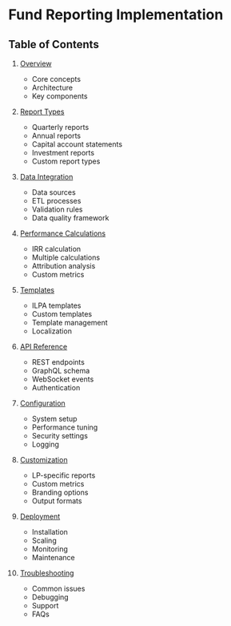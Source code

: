 # Fund Reporting Implementation

## Table of Contents

1. [Overview](./overview.md)
   - Core concepts
   - Architecture
   - Key components

2. [Report Types](./report-types.md)
   - Quarterly reports
   - Annual reports
   - Capital account statements
   - Investment reports
   - Custom report types

3. [Data Integration](./data-integration.md)
   - Data sources
   - ETL processes
   - Validation rules
   - Data quality framework

4. [Performance Calculations](./performance-calculations.md)
   - IRR calculation
   - Multiple calculations
   - Attribution analysis
   - Custom metrics

5. [Templates](./templates.md)
   - ILPA templates
   - Custom templates
   - Template management
   - Localization

6. [API Reference](./api-reference.md)
   - REST endpoints
   - GraphQL schema
   - WebSocket events
   - Authentication

7. [Configuration](./configuration.md)
   - System setup
   - Performance tuning
   - Security settings
   - Logging

8. [Customization](./customization.md)
   - LP-specific reports
   - Custom metrics
   - Branding options
   - Output formats

9. [Deployment](./deployment.md)
   - Installation
   - Scaling
   - Monitoring
   - Maintenance

10. [Troubleshooting](./troubleshooting.md)
    - Common issues
    - Debugging
    - Support
    - FAQs
